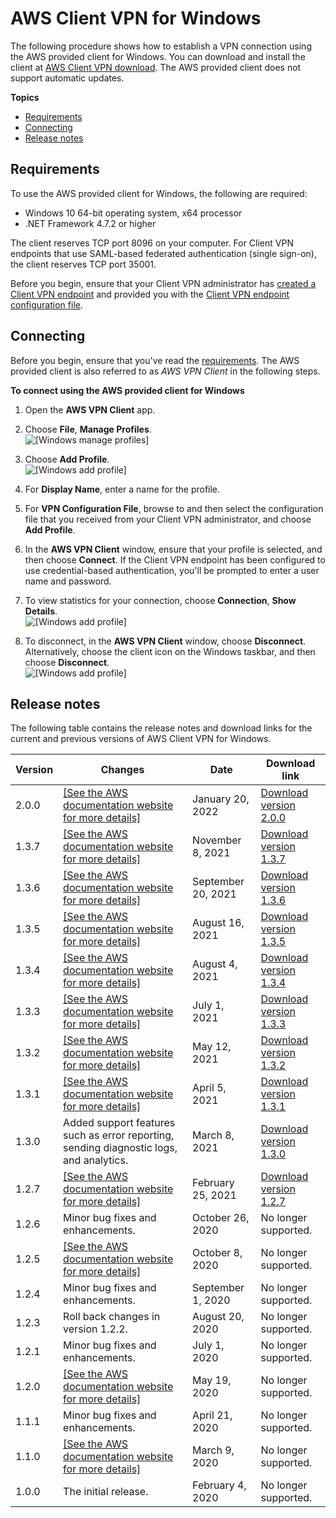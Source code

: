# AWS Client VPN for Windows<a name="client-vpn-connect-windows"></a>

The following procedure shows how to establish a VPN connection using the AWS provided client for Windows\. You can download and install the client at [AWS Client VPN download](https://aws.amazon.com/vpn/client-vpn-download/)\. The AWS provided client does not support automatic updates\.

**Topics**
+ [Requirements](#client-vpn-connect-windows-req)
+ [Connecting](#client-vpn-connect-windows-connecting)
+ [Release notes](#client-vpn-connect-windows-release-notes)

## Requirements<a name="client-vpn-connect-windows-req"></a>

To use the AWS provided client for Windows, the following are required:
+ Windows 10 64\-bit operating system, x64 processor
+ \.NET Framework 4\.7\.2 or higher

The client reserves TCP port 8096 on your computer\. For Client VPN endpoints that use SAML\-based federated authentication \(single sign\-on\), the client reserves TCP port 35001\.

Before you begin, ensure that your Client VPN administrator has [created a Client VPN endpoint](https://docs.aws.amazon.com/vpn/latest/clientvpn-admin/cvpn-working-endpoints.html#cvpn-working-endpoint-create) and provided you with the [Client VPN endpoint configuration file](https://docs.aws.amazon.com/vpn/latest/clientvpn-admin/cvpn-working-endpoints.html#cvpn-working-endpoint-export)\.

## Connecting<a name="client-vpn-connect-windows-connecting"></a>

Before you begin, ensure that you've read the [requirements](#client-vpn-connect-windows-req)\. The AWS provided client is also referred to as *AWS VPN Client* in the following steps\.

**To connect using the AWS provided client for Windows**

1. Open the **AWS VPN Client** app\.

1. Choose **File**, **Manage Profiles**\.  
![\[Windows manage profiles\]](http://docs.aws.amazon.com/vpn/latest/clientvpn-user/images/client-vpn-win-profiles.png)

1. Choose **Add Profile**\.  
![\[Windows add profile\]](http://docs.aws.amazon.com/vpn/latest/clientvpn-user/images/client-vpn-win-add-profile.PNG)

1. For **Display Name**, enter a name for the profile\.

1. For **VPN Configuration File**, browse to and then select the configuration file that you received from your Client VPN administrator, and choose **Add Profile**\.

1. In the **AWS VPN Client** window, ensure that your profile is selected, and then choose **Connect**\. If the Client VPN endpoint has been configured to use credential\-based authentication, you'll be prompted to enter a user name and password\.

1. To view statistics for your connection, choose **Connection**, **Show Details**\.  
![\[Windows add profile\]](http://docs.aws.amazon.com/vpn/latest/clientvpn-user/images/client-vpn-win-details.png)

1. To disconnect, in the **AWS VPN Client** window, choose **Disconnect**\. Alternatively, choose the client icon on the Windows taskbar, and then choose **Disconnect**\.  
![\[Windows add profile\]](http://docs.aws.amazon.com/vpn/latest/clientvpn-user/images/client-vpn-win-disconnect.png)

## Release notes<a name="client-vpn-connect-windows-release-notes"></a>

The following table contains the release notes and download links for the current and previous versions of AWS Client VPN for Windows\.


| Version | Changes | Date | Download link | 
| --- | --- | --- | --- | 
| 2\.0\.0 |  [\[See the AWS documentation website for more details\]](http://docs.aws.amazon.com/vpn/latest/clientvpn-user/client-vpn-connect-windows.html)  | January 20, 2022 | [Download version 2\.0\.0](https://d20adtppz83p9s.cloudfront.net/WPF/2.0.0/AWS_VPN_Client.msi) | 
| 1\.3\.7 |  [\[See the AWS documentation website for more details\]](http://docs.aws.amazon.com/vpn/latest/clientvpn-user/client-vpn-connect-windows.html)  | November 8, 2021 | [Download version 1\.3\.7](https://d20adtppz83p9s.cloudfront.net/WPF/1.3.7/AWS_VPN_Client.msi) | 
| 1\.3\.6 |  [\[See the AWS documentation website for more details\]](http://docs.aws.amazon.com/vpn/latest/clientvpn-user/client-vpn-connect-windows.html)  | September 20, 2021 | [Download version 1\.3\.6](https://d20adtppz83p9s.cloudfront.net/WPF/1.3.6/AWS_VPN_Client.msi) | 
| 1\.3\.5 |  [\[See the AWS documentation website for more details\]](http://docs.aws.amazon.com/vpn/latest/clientvpn-user/client-vpn-connect-windows.html)  | August 16, 2021 | [Download version 1\.3\.5](https://d20adtppz83p9s.cloudfront.net/WPF/1.3.5/AWS_VPN_Client.msi) | 
| 1\.3\.4 |  [\[See the AWS documentation website for more details\]](http://docs.aws.amazon.com/vpn/latest/clientvpn-user/client-vpn-connect-windows.html)  | August 4, 2021 | [Download version 1\.3\.4](https://d20adtppz83p9s.cloudfront.net/WPF/1.3.4/AWS_VPN_Client.msi) | 
| 1\.3\.3 |  [\[See the AWS documentation website for more details\]](http://docs.aws.amazon.com/vpn/latest/clientvpn-user/client-vpn-connect-windows.html)  | July 1, 2021 | [Download version 1\.3\.3](https://d20adtppz83p9s.cloudfront.net/WPF/1.3.3/AWS_VPN_Client.msi) | 
| 1\.3\.2 |  [\[See the AWS documentation website for more details\]](http://docs.aws.amazon.com/vpn/latest/clientvpn-user/client-vpn-connect-windows.html)  | May 12, 2021 | [Download version 1\.3\.2](https://d20adtppz83p9s.cloudfront.net/WPF/1.3.2/AWS_VPN_Client.msi) | 
| 1\.3\.1 |  [\[See the AWS documentation website for more details\]](http://docs.aws.amazon.com/vpn/latest/clientvpn-user/client-vpn-connect-windows.html)  | April 5, 2021 | [Download version 1\.3\.1](https://d20adtppz83p9s.cloudfront.net/WPF/1.3.1/AWS_VPN_Client.msi) | 
| 1\.3\.0 | Added support features such as error reporting, sending diagnostic logs, and analytics\. | March 8, 2021 | [Download version 1\.3\.0](https://d20adtppz83p9s.cloudfront.net/WPF/1.3.0/AWS_VPN_Client.msi) | 
| 1\.2\.7 | [\[See the AWS documentation website for more details\]](http://docs.aws.amazon.com/vpn/latest/clientvpn-user/client-vpn-connect-windows.html) | February 25, 2021 | [Download version 1\.2\.7](https://d20adtppz83p9s.cloudfront.net/WPF/1.2.7/AWS_VPN_Client.msi) | 
| 1\.2\.6 | Minor bug fixes and enhancements\. | October 26, 2020 | No longer supported\. | 
| 1\.2\.5 |  [\[See the AWS documentation website for more details\]](http://docs.aws.amazon.com/vpn/latest/clientvpn-user/client-vpn-connect-windows.html)  | October 8, 2020 | No longer supported\. | 
| 1\.2\.4 | Minor bug fixes and enhancements\. | September 1, 2020 | No longer supported\. | 
| 1\.2\.3 | Roll back changes in version 1\.2\.2\. | August 20, 2020 | No longer supported\. | 
| 1\.2\.1 | Minor bug fixes and enhancements\. | July 1, 2020 | No longer supported\. | 
| 1\.2\.0 |  [\[See the AWS documentation website for more details\]](http://docs.aws.amazon.com/vpn/latest/clientvpn-user/client-vpn-connect-windows.html)  | May 19, 2020 | No longer supported\. | 
| 1\.1\.1 | Minor bug fixes and enhancements\. | April 21, 2020 | No longer supported\. | 
| 1\.1\.0 |  [\[See the AWS documentation website for more details\]](http://docs.aws.amazon.com/vpn/latest/clientvpn-user/client-vpn-connect-windows.html)  | March 9, 2020 | No longer supported\. | 
| 1\.0\.0 | The initial release\. | February 4, 2020 | No longer supported\. | 